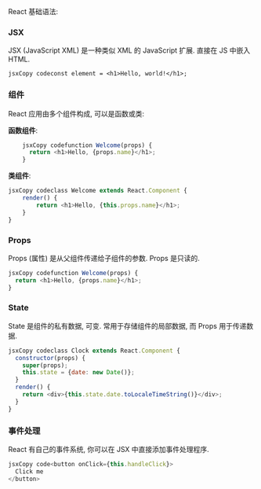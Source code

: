 React 基础语法:

### JSX

JSX (JavaScript XML) 是一种类似 XML 的 JavaScript 扩展. 直接在 JS 中嵌入 HTML.

```
jsxCopy codeconst element = <h1>Hello, world!</h1>;

```

### 组件

React 应用由多个组件构成, 可以是函数或类:

**函数组件**:
```js
    jsxCopy codefunction Welcome(props) {
      return <h1>Hello, {props.name}</h1>;
    }
```

**类组件**:
```js
jsxCopy codeclass Welcome extends React.Component {
	render() {
		return <h1>Hello, {this.props.name}</h1>;
	}
}

```

### Props

Props (属性) 是从父组件传递给子组件的参数. Props 是只读的.

```js
jsxCopy codefunction Welcome(props) {
  return <h1>Hello, {props.name}</h1>;
}

```

### State

State 是组件的私有数据, 可变. 常用于存储组件的局部数据, 而 Props 用于传递数据.

```js
jsxCopy codeclass Clock extends React.Component {
  constructor(props) {
    super(props);
    this.state = {date: new Date()};
  }
  render() {
    return <div>{this.state.date.toLocaleTimeString()}</div>;
  }
}

```

### 事件处理

React 有自己的事件系统, 你可以在 JSX 中直接添加事件处理程序.

```js
jsxCopy code<button onClick={this.handleClick}>
  Click me
</button>
```